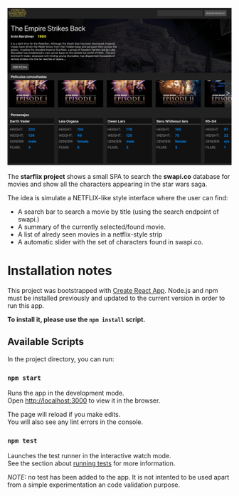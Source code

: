 

![The starflix project](https://raw.githubusercontent.com/gmartinerro/starflix/master/docs/snapshot.png)


The **starflix project** shows a small SPA to search the **swapi.co** database for movies and show all the characters appearing in the star wars saga.


The idea is simulate a NETFLIX-like style interface where the user can find:

* A search bar to search a movie by title (using the search endpoint of swapi.)
* A summary of the currently selected/found movie.
* A list of alredy seen movies in a netflix-style strip
* A automatic slider with the set of characters found in swapi.co.


# Installation notes

This project was bootstrapped with [Create React App](https://github.com/facebook/create-react-app). Node.js and npm must be installed previously and updated to the current version in order to run this app.

**To install it, please use the `npm install` script.**

## Available Scripts

In the project directory, you can run:

### `npm start`

Runs the app in the development mode.<br>
Open [http://localhost:3000](http://localhost:3000) to view it in the browser.

The page will reload if you make edits.<br>
You will also see any lint errors in the console.

### `npm test`

Launches the test runner in the interactive watch mode.<br>
See the section about [running tests](https://facebook.github.io/create-react-app/docs/running-tests) for more information.

*NOTE:* no test has been added to the app. It is not intented to be used apart from a simple experimentation an code validation purpose.


